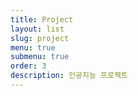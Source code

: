 ```yaml
---
title: Project
layout: list
slug: project
menu: true
submenu: true
order: 3
description: 인공지능 프로젝트
---
```


